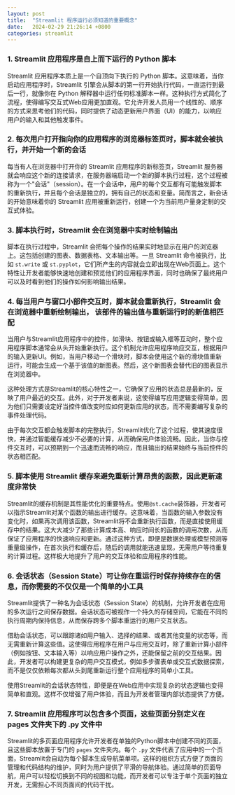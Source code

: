 ```yaml
---
layout: post
title:  "Streamlit 程序运行必须知道的重要概念"
date:   2024-02-29 21:26:14 +0800
categories: streamlit
---
```


### 1. Streamlit 应用程序是自上而下运行的 Python 脚本

Streamlit 应用程序本质上是一个自顶向下执行的 Python 脚本。这意味着，当你启动应用程序时，Streamlit 引擎会从脚本的第一行开始执行代码，一直运行到最后一行，就像你在 Python 解释器中运行任何标准脚本一样。这种执行方式简化了流程，使得编写交互式Web应用更加直观。它允许开发人员用一个线性的、顺序的方式来思考他们的代码，同时提供了动态更新用户界面（UI）的能力，以响应用户的输入和其他触发事件。

### 2. 每次用户打开指向你的应用程序的浏览器标签页时，脚本就会被执行，并开始一个新的会话

每当有人在浏览器中打开你的 Streamlit 应用程序的新标签页，Streamlit 服务器就会响应这个新的连接请求，在服务器端启动一个新的脚本执行过程，这个过程被称为一个"会话"（session）。在一个会话中，用户的每个交互都有可能触发脚本的重新执行，并且每个会话是独立的，拥有自己的状态和变量。简而言之，新会话的开始意味着你的 Streamlit 应用被重新运行，创建一个为当前用户量身定制的交互式体验。

### 3. 脚本执行时，Streamlit 会在浏览器中实时绘制输出

脚本在执行过程中，Streamlit 会把每个操作的结果实时地显示在用户的浏览器上。这包括创建的图表、数据表格、文本输出等。一旦 Streamlit 命令被执行，比如 `st.write` 或 `st.pyplot`，它们所产生的内容就会立即出现在Web页面上。这个特性让开发者能够快速地创建和预览他们的应用程序界面，同时也确保了最终用户可以及时看到他们的操作如何影响输出结果。

### 4. 每当用户与窗口小部件交互时，脚本就会重新执行，Streamlit 会在浏览器中重新绘制输出， 该部件的输出值与重新运行时的新值相匹配

当用户与Streamlit应用程序中的控件，如滑块、按钮或输入框等互动时，整个应用程序脚本通常会从头开始重新执行。这个机制允许应用程序响应交互，根据用户的输入更新UI。例如，当用户移动一个滑块时，脚本会使用这个新的滑块值重新运行，可能会生成一个基于该值的新图表。然后，这个新图表会替代旧的图表显示在浏览器中。

这种处理方式是Streamlit的核心特性之一，它确保了应用的状态总是最新的，反映了用户最近的交互。此外，对于开发者来说，这使得编写应用逻辑变得简单，因为他们只需要设定好当控件值改变时应如何更新应用的状态，而不需要编写复杂的事件处理代码。

由于每次交互都会触发脚本的完整执行，Streamlit优化了这个过程，使其速度很快，并通过智能缓存减少不必要的计算，从而确保用户体验流畅。因此，当你与控件交互时，可以预期到一个迅速而流畅的响应，而且输出的结果始终与当前控件的状态相匹配。

### 5. 脚本使用 Streamlit 缓存来避免重新计算昂贵的函数，因此更新速度非常快

Streamlit的缓存机制是其性能优化的重要特点。使用`@st.cache`装饰器，开发者可以指示Streamlit对某个函数的输出进行缓存。这意味着，当函数的输入参数没有变化时，如果再次调用该函数，Streamlit将不会重新执行函数，而是直接使用缓存中的结果。这大大减少了那些计算成本高、响应时间长的函数的调用次数，从而保证了应用程序的快速响应和更新。通过这种方式，即便是数据处理或模型预测等重量级操作，在首次执行和缓存后，随后的调用就能迅速呈现，无需用户等待重复的计算过程。这样极大地提升了用户的交互体验和应用程序的性能。

### 6. 会话状态（Session State）可让你在重运行时保存持续存在的信息，而你需要的不仅仅是一个简单的小工具

Streamlit提供了一种名为会话状态（Session State）的机制，允许开发者在应用的多次运行之间保存数据。会话状态可被视作一个持久的存储空间，它能在不同的执行周期内保持信息，从而保存跨多个脚本重运行的用户交互状态。

借助会话状态，可以跟踪诸如用户输入、选择的结果、或者其他变量的状态等，而无需重新计算这些值。这使得应用程序在用户与应用交互时，除了重新计算小部件（例如按钮、文本输入等）以响应用户操作之外，还能保留之前的交互结果。因此，开发者可以构建更复杂的用户交互模式，例如多步骤表单或交互式数据探索，而不是仅仅依赖每次都从头到尾重新运行整个应用程序的简单小工具。

使用Streamlit的会话状态特性，即便是在Web应用中实现复杂的状态逻辑也变得简单和直观。这样不仅增强了用户体验，而且为开发者管理内部状态提供了方便。

### 7. Streamlit 应用程序可以包含多个页面，这些页面分别定义在 pages 文件夹下的 .py 文件中

Streamlit的多页面应用程序允许开发者在单独的Python脚本中创建不同的页面，且这些脚本放置于专门的 `pages` 文件夹内。每个 `.py` 文件代表了应用中的一个页面，Streamlit会自动为每个脚本生成导航菜单项。这样的组织方式方便了页面的管理和代码结构的维护，同时为用户提供了平滑的导航体验。通过简单的页面导航，用户可以轻松切换到不同的视图和功能，而开发者可以专注于单个页面的独立开发，无需担心不同页面间的代码干扰。
